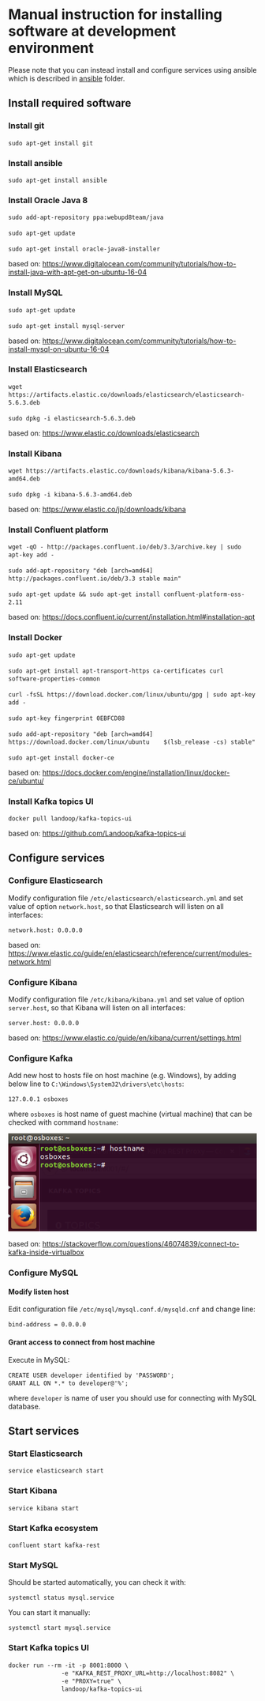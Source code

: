 # Manual instruction for installing software at development environment

Please note that you can instead install and configure services using ansible which is described in [ansible](/ansible) folder. 

## Install required software

### Install git

    sudo apt-get install git

### Install ansible

    sudo apt-get install ansible

### Install Oracle Java 8
    
    sudo add-apt-repository ppa:webupd8team/java
    
    sudo apt-get update
    
    sudo apt-get install oracle-java8-installer

based on: https://www.digitalocean.com/community/tutorials/how-to-install-java-with-apt-get-on-ubuntu-16-04

### Install MySQL

    sudo apt-get update
    
    sudo apt-get install mysql-server

based on: https://www.digitalocean.com/community/tutorials/how-to-install-mysql-on-ubuntu-16-04 

### Install Elasticsearch

    wget https://artifacts.elastic.co/downloads/elasticsearch/elasticsearch-5.6.3.deb
    
    sudo dpkg -i elasticsearch-5.6.3.deb
    
based on: https://www.elastic.co/downloads/elasticsearch 

### Install Kibana

    wget https://artifacts.elastic.co/downloads/kibana/kibana-5.6.3-amd64.deb
    
    sudo dpkg -i kibana-5.6.3-amd64.deb
    
based on: https://www.elastic.co/jp/downloads/kibana 

### Install Confluent platform

    wget -qO - http://packages.confluent.io/deb/3.3/archive.key | sudo apt-key add -
    
    sudo add-apt-repository "deb [arch=amd64] http://packages.confluent.io/deb/3.3 stable main"
    
    sudo apt-get update && sudo apt-get install confluent-platform-oss-2.11

based on: https://docs.confluent.io/current/installation.html#installation-apt     

### Install Docker

    sudo apt-get update
    
    sudo apt-get install apt-transport-https ca-certificates curl software-properties-common
    
    curl -fsSL https://download.docker.com/linux/ubuntu/gpg | sudo apt-key add -
    
    sudo apt-key fingerprint 0EBFCD88

    sudo add-apt-repository "deb [arch=amd64] https://download.docker.com/linux/ubuntu    $(lsb_release -cs) stable"
    
    sudo apt-get install docker-ce


based on: https://docs.docker.com/engine/installation/linux/docker-ce/ubuntu/ 

### Install Kafka topics UI

    docker pull landoop/kafka-topics-ui
    
based on: https://github.com/Landoop/kafka-topics-ui 

## Configure services

### Configure Elasticsearch

Modify configuration file ``/etc/elasticsearch/elasticsearch.yml`` and set value of option `network.host`, so that Elasticsearch will listen on all interfaces:

    network.host: 0.0.0.0 

based on: https://www.elastic.co/guide/en/elasticsearch/reference/current/modules-network.html 

### Configure Kibana

Modify configuration file `/etc/kibana/kibana.yml` and set value of option `server.host`, so that Kibana will listen on all interfaces:
    
    server.host: 0.0.0.0

based on: https://www.elastic.co/guide/en/kibana/current/settings.html 

### Configure Kafka

Add new host to hosts file on host machine (e.g. Windows), by adding below line to ``C:\Windows\System32\drivers\etc\hosts``:

    127.0.0.1 osboxes
    
where `osboxes` is host name of guest machine (virtual machine) that can be checked with command `hostname`:

![](images/check_hostname.png)

based on: https://stackoverflow.com/questions/46074839/connect-to-kafka-inside-virtualbox

### Configure MySQL

#### Modify listen host

Edit configuration file `/etc/mysql/mysql.conf.d/mysqld.cnf` and change line:

    bind-address = 0.0.0.0

#### Grant access to connect from host machine 

Execute in MySQL:

    CREATE USER developer identified by 'PASSWORD';
    GRANT ALL ON *.* to developer@'%';

where `developer` is name of user you should use for connecting with MySQL database.

## Start services

### Start Elasticsearch

    service elasticsearch start

### Start Kibana

    service kibana start

### Start Kafka ecosystem

    confluent start kafka-rest

### Start MySQL

Should be started automatically, you can check it with:

    systemctl status mysql.service

You can start it manually:
    
    systemctl start mysql.service

### Start Kafka topics UI

    docker run --rm -it -p 8001:8000 \
                   -e "KAFKA_REST_PROXY_URL=http://localhost:8082" \
                   -e "PROXY=true" \
                   landoop/kafka-topics-ui